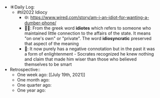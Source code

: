 - ☀️Daily Log:
    - #til2022 Idiocy
        - 🌐: https://www.wired.com/story/am-i-an-idiot-for-wanting-a-dumber-phone/
        - 💁‍♂️: From the greek word __idiotes__ which refers to someone who maintained little connection to the affairs of the state. It means "on one's own" or "private". The word __idiosyncratic__ preserved that aspect of the meaning
        - 🤔: It now purely has a negative connotation but in the past it was a form of enlightenment - Socrates recognized he knew nothing and claim that made him wiser than those who believed themselves to be smart
- Retrospective::
    - One week ago: [[July 19th, 2021]]
    - One month ago:
    - One quarter ago:
    - One year ago:
